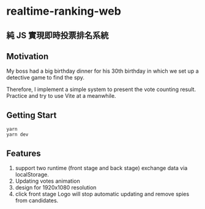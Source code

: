 # realtime-ranking-web

## 純 JS 實現即時投票排名系統

## Motivation

My boss had a big birthday dinner for his 30th birthday in which we set up a detective game to find the spy.

Therefore, I implement a simple system to present the vote counting result.
Practice and try to use Vite at a meanwhile.

## Getting Start

```
yarn
yarn dev
```

## Features

1. support two runtime (front stage and back stage) exchange data via localStorage.
2. Updating votes animation
3. design for 1920x1080 resolution
4. click front stage Logo will stop automatic updating and remove spies from candidates.
